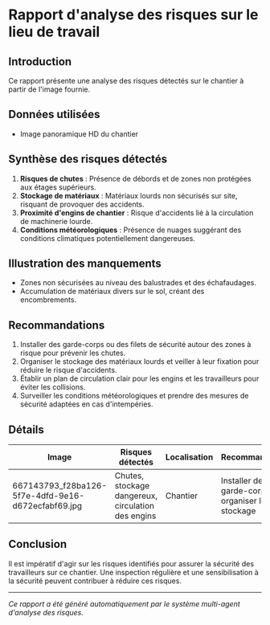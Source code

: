 # Rapport d'analyse des risques sur le lieu de travail

## Introduction
Ce rapport présente une analyse des risques détectés sur le chantier à partir de l'image fournie.

## Données utilisées
- Image panoramique HD du chantier

## Synthèse des risques détectés
1. **Risques de chutes** : Présence de débords et de zones non protégées aux étages supérieurs.
2. **Stockage de matériaux** : Matériaux lourds non sécurisés sur site, risquant de provoquer des accidents.
3. **Proximité d'engins de chantier** : Risque d'accidents lié à la circulation de machinerie lourde.
4. **Conditions météorologiques** : Présence de nuages suggérant des conditions climatiques potentiellement dangereuses.

## Illustration des manquements
- Zones non sécurisées au niveau des balustrades et des échafaudages.
- Accumulation de matériaux divers sur le sol, créant des encombrements.

## Recommandations
1. Installer des garde-corps ou des filets de sécurité autour des zones à risque pour prévenir les chutes.
2. Organiser le stockage des matériaux lourds et veiller à leur fixation pour réduire le risque d'accidents.
3. Établir un plan de circulation clair pour les engins et les travailleurs pour éviter les collisions.
4. Surveiller les conditions météorologiques et prendre des mesures de sécurité adaptées en cas d'intempéries.

## Détails
| Image | Risques détectés | Localisation | Recommandations |
|-------|------------------|--------------|-----------------|
| 667143793_f28ba126-5f7e-4dfd-9e16-d672ecfabf69.jpg | Chutes, stockage dangereux, circulation des engins | Chantier | Installer des garde-corps, organiser le stockage |

## Conclusion
Il est impératif d'agir sur les risques identifiés pour assurer la sécurité des travailleurs sur ce chantier. Une inspection régulière et une sensibilisation à la sécurité peuvent contribuer à réduire ces risques.

---
*Ce rapport a été généré automatiquement par le système multi-agent d'analyse des risques.*